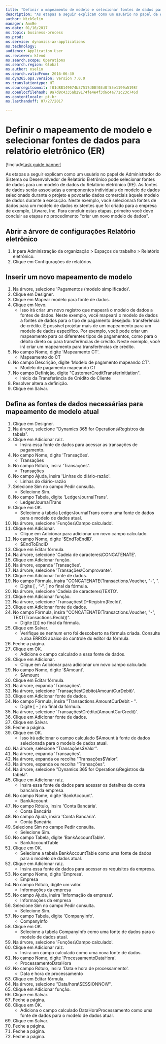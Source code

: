```yaml
--- 
title: "Definir o mapeamento de modelo e selecionar fontes de dados para relatório eletrônico (ER)"
description: "As etapas a seguir explicam como um usuário no papel de Administrador do Sistema ou Desenvolvedor de Relatório Eletrônico pode selecionar fontes de dados para um modelo de dados do Relatório eletrônico (RE)."
author: NickSelin
manager: AnnBe
ms.date: 01/16/2017
ms.topic: business-process
ms.prod: 
ms.service: dynamics-ax-applications
ms.technology: 
audience: Application User
ms.reviewer: kfend
ms.search.scope: Operations
ms.search.region: Global
ms.author: nselin
ms.search.validFrom: 2016-06-30
ms.dyn365.ops.version: Version 7.0.0
ms.translationtype: HT
ms.sourcegitcommit: f01d88149074b37517d00f03d8f55e1199a5198f
ms.openlocfilehash: 9a7d8c4335ab29174fe4e4f3d6c4a771c23c746d
ms.contentlocale: pt-br
ms.lasthandoff: 07/27/2017

---
```

# <a name="define-model-mapping-and-select-data-sources-for-electronic-reporting-er"></a>Definir o mapeamento de modelo e selecionar fontes de dados para relatório eletrônico (ER)

[!include[task guide banner](../../includes/task-guide-banner.md)]

As etapas a seguir explicam como um usuário no papel de Administrador do Sistema ou Desenvolvedor de Relatório Eletrônico pode selecionar fontes de dados para um modelo de dados do Relatório eletrônico (RE). As fontes de dados serão associadas a componentes individuais do modelo de dados selecionado durante o projeto e povoarão dados comerciais àquele modelo de dados durante a execução. Neste exemplo, você selecionará fontes de dados para um modelo de dados existentes que foi criado para a empresa de exemplo, Litware, Inc. Para concluir estas etapas, primeiro você deve concluir as etapas no procedimento "criar um novo modelo de dados".


## <a name="open-the-electronic-reporting-configurations-tree"></a>Abrir a árvore de configurações Relatório eletrônico
1. Ir para Administração da organização > Espaços de trabalho > Relatório eletrônico.
2. Clique em Configurações de relatórios.

## <a name="insert-a-new-model-mapping"></a>Inserir um novo mapeamento de modelo
1. Na árvore, selecione 'Pagamentos (modelo simplificado)'.
2. Clique em Designer.
3. Clique em Mapear modelo para fonte de dados.
4. Clique em Novo.
    * Isso irá criar um novo registro que mapeará o modelo de dados a fontes de dados. Neste exemplo, você mapeará o modelo de dados a fontes de dados para o tipo de pagamento desejado: transferência de crédito.     É possível projetar mais de um mapeamento para um modelo de dados específico. Por exemplo, você pode criar um mapeamento para os diferentes tipos de pagamentos, como para o débito direto ou para transferências de crédito. Neste exemplo, você irá criar um mapeamento para transferências de crédito.  
5. No campo Nome, digite 'Mapeamento CT'.
    * Mapeamento do CT  
6. No campo Descrição, digite 'Modelo de pagamento mapeando CT'.
    * Modelo de pagamento mapeando CT  
7. No campo Definição, digite "CustomerCreditTransferInitiation".
    * Início da Transferência de Crédito do Cliente  
8. Resolver altera a definição.
9. Clique em Salvar.

## <a name="define-required-data-sources-for-the-current-model-mapping"></a>Defina as fontes de dados necessárias para mapeamento de modelo atual
1. Clique em Designer.
2. Na árvore, selecione "Dynamics 365 for Operations\Registros da tabela".
3. Clique em Adicionar raiz.
    * Insira essa fonte de dados para acessar as transações de pagamento.  
4. No campo Nome, digite 'Transações'.
    * Transações  
5. No campo Rótulo, insira 'Transações'.
    * Transações  
6. No campo Ajuda, insira 'Linhas do diário-razão'.
    * Linhas do diário-razão  
7. Selecione Sim no campo Pedir consulta.
    * Selecione Sim.  
8. No campo Tabela, digite 'LedgerJournalTrans'.
    * LedgerJournalTrans  
9. Clique em OK.
    * Selecione a tabela LedgerJournalTrans como uma fonte de dados para o modelo de dados atual.  
10. Na árvore, selecione 'Funções\Campo calculado'.
11. Clique em Adicionar.
    * Clique em Adicionar para adicionar um novo campo calculado.  
12. No campo Nome, digite '$EndToEndID'.
    * $EndToEndID  
13. Clique em Editar fórmula.
14. Na árvore, selecione 'Cadeia de caracteres\CONCATENATE'.
15. Clique em Adicionar função.
16. Na árvore, expanda 'Transações'.
17. Na árvore, selecione 'Transações\Comprovante'.
18. Clique em Adicionar fonte de dados.
19. No campo Fórmula, insira "CONCATENATE(Transactions.Voucher, "-", ".
    * Digite [ , “-“, ] no final da fórmula.  
20. Na árvore, selecione 'Cadeia de caracteres\TEXTO'.
21. Clique em Adicionar função.
22. Na árvore, selecione 'Transações\ID-Registro(RecId)'.
23. Clique em Adicionar fonte de dados.
24. No campo Fórmula, insira "CONCATENATE(Transactions.Voucher, "-", TEXT(Transactions.RecId))".
    * Digite [))] no final da fórmula.  
25. Clique em Salvar.
    * Verifique se nenhum erro foi descoberto na fórmula criada. Consulte a aba ERROS abaixo do controle do editor da fórmula.  
26. Feche a página.
27. Clique em OK.
    * Adicione o campo calculado a essa fonte de dados.  
28. Clique em Adicionar.
    * Clique em Adicionar para adicionar um novo campo calculado.  
29. No campo Nome, digite '$Amount'.
    * $Amount  
30. Clique em Editar fórmula.
31. Na árvore, expanda 'Transações'.
32. Na árvore, selecione 'Transações\Débito(AmountCurDebit)'.
33. Clique em Adicionar fonte de dados.
34. No campo Fórmula, insira "Transactions.AmountCurDebit - ".
    * Digite [ - ] no final da fórmula.  
35. Na árvore, selecione 'Transações\Crédito(AmountCurCredit)'.
36. Clique em Adicionar fonte de dados.
37. Clique em Salvar.
38. Feche a página.
39. Clique em OK.
    * Isso irá adicionar o campo calculado $Amount à fonte de dados selecionada para o modelo de dados atual.  
40. Na árvore, selecione "Transações\$Valor".
41. Na árvore, expanda 'Transações'.
42. Na árvore, expanda ou recolha "Transações\$Valor".
43. Na árvore, expanda ou recolha "Transações".
44. Na árvore, selecione "Dynamics 365 for Operations\Registros da tabela".
45. Clique em Adicionar raiz.
    * Insira essa fonte de dados para acessar os detalhes da conta bancária da empresa.  
46. No campo Nome, digite 'BankAccount'.
    * BankAccount  
47. No campo Rótulo, insira 'Conta Bancária'.
    * Conta Bancária  
48. No campo Ajuda, insira 'Conta Bancária'.
    * Conta Bancária  
49. Selecione Sim no campo Pedir consulta.
    * Selecione Sim.  
50. No campo Tabela, digite 'BankAccountTable'.
    * BankAccountTable  
51. Clique em OK.
    * Selecione a tabela BankAccountTable como uma fonte de dados para o modelo de dados atual.  
52. Clique em Adicionar raiz.
    * Insira essa fonte de dados para acessar os requisitos da empresa.  
53. No campo Nome, digite 'Empresa'.
    * Empresa  
54. No campo Rótulo, digite um valor.
    * Informações da empresa  
55. No campo Ajuda, insira 'Informação da empresa'.
    * Informações da empresa  
56. Selecione Sim no campo Pedir consulta.
    * Selecione Sim.  
57. No campo Tabela, digite 'CompanyInfo'.
    * CompanyInfo  
58. Clique em OK.
    * Selecione a tabela CompanyInfo como uma fonte de dados para o modelo de dados atual.  
59. Na árvore, selecione 'Funções\Campo calculado'.
60. Clique em Adicionar raiz.
    * Insira um campo calculado como uma nova fonte de dados.  
61. No campo Nome, digite 'ProcessamentoDataHora'.
    * ProcessamentoDataHora  
62. No campo Rótulo, insira 'Data e hora de processamento'.
    * Data e hora de processamento  
63. Clique em Editar fórmula.
64. Na árvore, selecione "Data/hora\SESSIONNOW".
65. Clique em Adicionar função.
66. Clique em Salvar.
67. Feche a página.
68. Clique em OK.
    * Adiciona o campo calculado DataHoraProcessamento como uma fonte de dados para o modelo de dados atual.  
69. Clique em Salvar.
70. Feche a página.
71. Feche a página.
72. Feche a página.



